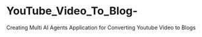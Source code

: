 # YouTube_Video_To_Blog-
Creating Multi AI Agents Application for Converting Youtube Video to Blogs
